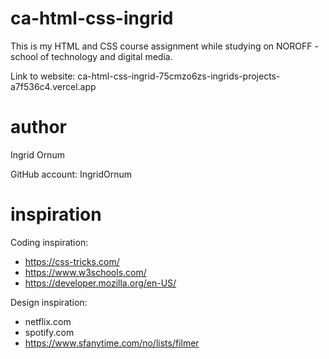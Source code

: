 # ca-html-css-ingrid

This is my HTML and CSS course assignment while studying on NOROFF - school of technology and digital media.

Link to website: ca-html-css-ingrid-75cmzo6zs-ingrids-projects-a7f536c4.vercel.app

# author 

Ingrid Ornum

GitHub account: IngridOrnum

# inspiration

Coding inspiration:

- https://css-tricks.com/
- https://www.w3schools.com/
- https://developer.mozilla.org/en-US/

Design inspiration:
- netflix.com
- spotify.com
- https://www.sfanytime.com/no/lists/filmer
